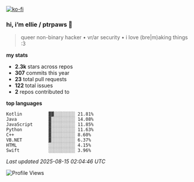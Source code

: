 [![ko-fi](https://ko-fi.com/img/githubbutton_sm.svg)](https://ko-fi.com/R6R1657BK)

### hi, i’m ellie / ptrpaws 🌸

> queer non-binary hacker • vr/ar security • i love (bre|m)aking things :3

**my stats**
- **2.3k** stars across repos
- **307** commits this year
- **23** total pull requests
- **122** total issues
- **2** repos contributed to

**top languages**
```
Kotlin          ▓▓░░░░░░░░ 21.81%
Java            ▓░░░░░░░░░ 14.08%
JavaScript      ▓░░░░░░░░░ 11.85%
Python          ▓░░░░░░░░░ 11.63%
C++             ▓░░░░░░░░░ 8.60%
VB.NET          ▓░░░░░░░░░ 6.37%
HTML            ░░░░░░░░░░ 4.15%
Swift           ░░░░░░░░░░ 3.96%
```

_Last updated 2025-08-15 02:04:46 UTC_

![Profile Views](https://komarev.com/ghpvc/?username=ptrpaws&color=grey)